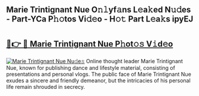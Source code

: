 ## Marie Trintignant Nue O𝚗𝚕yf𝚊ns L𝚎a𝚔ed N𝚞𝚍es - Part-YCa P𝚑𝚘tos Vi𝚍𝚎o - H𝚘𝚝 Part L𝚎a𝚔s ipyEJ

# <h2><a href="http://kf25tqr.oniu.top/?m=Marie+Trintignant+Nue">🔗👉 🔴 Marie Trintignant Nue P𝚑ot𝚘𝚜 V𝚒d𝚎o</a></h2>

[![Marie Trintignant Nue Nu𝚍e𝚜](https://i.imgur.com/0qMVB7G.gif)](http://kf25tqr.oniu.top/?m=Marie+Trintignant+Nue)
Online thought leader Marie Trintignant Nue, known for publishing dance and lifestyle material, consisting of presentations and personal vlogs. The public face of Marie Trintignant Nue exudes a sincere and friendly demeanor, but the intricacies of his personal life remain shrouded in secrecy.  
